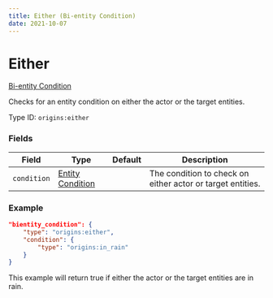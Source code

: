 ```yaml
---
title: Either (Bi-entity Condition)
date: 2021-10-07
---
```

# Either

[Bi-entity Condition](../bientity_conditions.md)

Checks for an entity condition on either the actor or the target entities.

Type ID: `origins:either`

### Fields

Field | Type | Default | Description
------|------|---------|-------------
`condition` | [Entity Condition](../entity_conditions.md) | | The condition to check on either actor or target entities.

### Example
```json
"bientity_condition": {
    "type": "origins:either",
    "condition": {
        "type": "origins:in_rain"
    }
}
```
This example will return true if either the actor or the target entities are in rain.